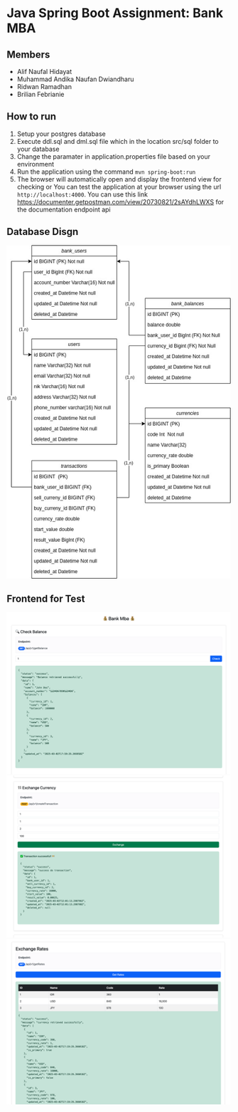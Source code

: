 # Java Spring Boot Assignment: Bank MBA

## Members
- Alif Naufal Hidayat
- Muhammad Andika Naufan Dwiandharu
- Ridwan Ramadhan
- Brilian Febrianie

## How to run
1. Setup your postgres database
2. Execute ddl.sql and dml.sql file which in the location src/sql folder to your database
3. Change the paramater in application.properties file based on your environment
4. Run the application using the command `mvn spring-boot:run`
5. The browser will automatically open and display the frontend view for checking or You can test the application at your browser using the url `http://localhost:4000`. You can use this link https://documenter.getpostman.com/view/20730821/2sAYdhLWXS for the documentation endpoint api

## Database Disgn
![](ERD.jpg)

## Frontend for Test
![](fe1_getBalance.png)
![](fe2_Transaction.png)
![](fe3_getRates.png)